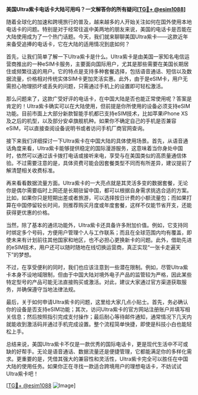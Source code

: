**美国Ultra紫卡电话卡大陆可用吗？一文解答你的所有疑问[[TG💪+ @esim1088](https://t.me/s/esim1088)]**

随着全球化的加速和跨境旅行的普及，越来越多的人开始关注如何在国外使用本地电话卡的问题。特别是对于经常往返中美两地的朋友来说，美国的电话卡是否能在大陆使用成为了一个热门话题。今天，我们就来聊聊美国Ultra紫卡——这款近年来备受追捧的电话卡，它在大陆的适用情况到底如何？

首先，让我们简单了解一下Ultra紫卡是什么。Ultra紫卡是由美国一家知名电信运营商推出的一种eSIM卡服务，主要面向国际用户，尤其是那些需要在美国长期居住或频繁往返的用户。它的特点是支持多种套餐选择，包括语音通话、短信以及数据流量，价格相对传统实体SIM卡更加灵活实惠。此外，由于是eSIM卡，用户无需担心物理损坏或丢失的问题，只需通过手机上的设置即可轻松激活。

那么问题来了，这款广受好评的电话卡，在中国大陆是否也能正常使用呢？答案是肯定的！Ultra紫卡确实可以在大陆使用，但前提是你所使用的设备必须支持eSIM功能。目前市面上大部分新款智能手机都已支持eSIM技术，比如苹果iPhone XS及之后的机型，以及部分安卓旗舰机种。如果你不确定自己的手机是否兼容eSIM，可以直接查阅设备说明书或者访问手机厂商官网查询。

接下来我们详细探讨一下Ultra紫卡在中国大陆的具体使用场景。首先，从语音通话角度来看，Ultra紫卡能够提供稳定的国际漫游服务，这意味着当你身处中国时，依然可以通过该卡拨打电话或接听来电，享受与在美国类似的高质量通信体验。不过需要注意的是，具体资费可能会因套餐类型不同而有所差异，建议提前了解清楚相关收费标准。

再来看看数据流量方面。Ultra紫卡的一大亮点就是其灵活多变的数据套餐，无论你是偶尔需要临时上网还是长期驻留中国，都可以根据自身需求挑选合适的方案。比如，如果你只是短期出差或者旅游，可以选择按日计费的小额流量包；而如果打算在中国停留较长时间，则推荐购买月度或年度套餐，这样不仅能节省开支，还能获得更优惠的价格。

当然，除了基本的通讯功能外，Ultra紫卡还具备许多附加价值。例如，它支持同时绑定多个号码，方便用户管理个人与工作联系；而且在全球范围内均有覆盖，即使未来有计划前往其他国家和地区，也不必担心更换新卡的问题。此外，借助先进的eSIM技术，用户还可以随时随地在线切换运营商，真正实现“一张卡走遍天下”的梦想。

不过，在享受便利的同时，我们也应该注意到一些潜在限制。例如，尽管Ultra紫卡本身不设地域限制，但由于中国大陆对境外电子产品的监管较为严格，因此某些特定型号的产品可能无法直接购买或激活。对此，建议大家通过官方渠道获取服务，并确保遵守当地法律法规。

最后，关于如何申请Ultra紫卡的问题，这里给大家几点小贴士。首先，务必确认你的设备是否支持eSIM功能；其次，访问Ultra紫卡的官方网站注册账户并填写相关信息；然后按照指引完成支付操作；最后耐心等待邮件通知，通常情况下几天内就能收到激活码并通过手机完成设置。整个流程简单快捷，即使是科技小白也能轻松上手。

总结来说，美国Ultra紫卡不仅是一款优秀的国际电话卡，更是现代生活中不可或缺的好帮手。无论是语音通话、数据流量还是便捷管理，它都能满足你的多样化需求。更重要的是，凭借其强大的兼容性和灵活性，Ultra紫卡完全可以胜任在中国大陆的使用任务。如果你正在寻找一款适合跨境用户的理想电话卡，不妨试试Ultra紫卡吧！

[[TG💪+ @esim1088](https://t.me/s/esim1088) ![Image](https://i.postimg.cc/4NQfJmqS/Snipaste-2025-05-13-00-14-12.png)]